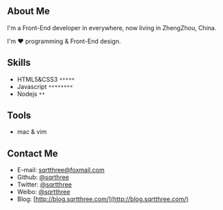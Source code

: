## About Me
I'm a Front-End developer in everywhere, now living in ZhengZhou, China.

I'm ❤  programming & Front-End design.

## Skills
* HTML5&CSS3	`*****`
* Javascript	`********`
* Nodejs		`**`

## Tools
* mac & vim

## Contact Me
* E-mail:	[sqrtthree@foxmail.com](mailto:sqrtthree@foxmail.com)
* Github:	[@sqrthree](https://github.com/sqrthree)
* Twitter:	[@sqrtthree](https://twitter.com/sqrtthree)
* Weibo:	[@sqrtthree](http://weibo.com/sqrtthree)
* Blog:	    [http://blog.sqrtthree.com/](http://blog.sqrtthree.com/)

